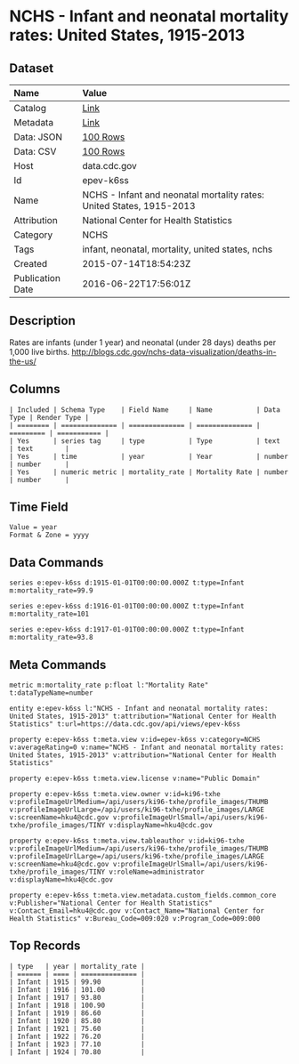 # NCHS - Infant and neonatal mortality rates: United States, 1915-2013

## Dataset

| Name | Value |
| :--- | :---- |
| Catalog | [Link](https://catalog.data.gov/dataset/infant-and-neonatal-mortality-rates-united-states-1915-2013) |
| Metadata | [Link](https://data.cdc.gov/api/views/epev-k6ss) |
| Data: JSON | [100 Rows](https://data.cdc.gov/api/views/epev-k6ss/rows.json?max_rows=100) |
| Data: CSV | [100 Rows](https://data.cdc.gov/api/views/epev-k6ss/rows.csv?max_rows=100) |
| Host | data.cdc.gov |
| Id | epev-k6ss |
| Name | NCHS - Infant and neonatal mortality rates: United States, 1915-2013 |
| Attribution | National Center for Health Statistics |
| Category | NCHS |
| Tags | infant, neonatal, mortality, united states, nchs |
| Created | 2015-07-14T18:54:23Z |
| Publication Date | 2016-06-22T17:56:01Z |

## Description

Rates are infants (under 1 year) and neonatal (under 28 days) deaths per 1,000 live births. http://blogs.cdc.gov/nchs-data-visualization/deaths-in-the-us/

## Columns

```ls
| Included | Schema Type    | Field Name     | Name           | Data Type | Render Type |
| ======== | ============== | ============== | ============== | ========= | =========== |
| Yes      | series tag     | type           | Type           | text      | text        |
| Yes      | time           | year           | Year           | number    | number      |
| Yes      | numeric metric | mortality_rate | Mortality Rate | number    | number      |
```

## Time Field

```ls
Value = year
Format & Zone = yyyy
```

## Data Commands

```ls
series e:epev-k6ss d:1915-01-01T00:00:00.000Z t:type=Infant m:mortality_rate=99.9

series e:epev-k6ss d:1916-01-01T00:00:00.000Z t:type=Infant m:mortality_rate=101

series e:epev-k6ss d:1917-01-01T00:00:00.000Z t:type=Infant m:mortality_rate=93.8
```

## Meta Commands

```ls
metric m:mortality_rate p:float l:"Mortality Rate" t:dataTypeName=number

entity e:epev-k6ss l:"NCHS - Infant and neonatal mortality rates: United States, 1915-2013" t:attribution="National Center for Health Statistics" t:url=https://data.cdc.gov/api/views/epev-k6ss

property e:epev-k6ss t:meta.view v:id=epev-k6ss v:category=NCHS v:averageRating=0 v:name="NCHS - Infant and neonatal mortality rates: United States, 1915-2013" v:attribution="National Center for Health Statistics"

property e:epev-k6ss t:meta.view.license v:name="Public Domain"

property e:epev-k6ss t:meta.view.owner v:id=ki96-txhe v:profileImageUrlMedium=/api/users/ki96-txhe/profile_images/THUMB v:profileImageUrlLarge=/api/users/ki96-txhe/profile_images/LARGE v:screenName=hku4@cdc.gov v:profileImageUrlSmall=/api/users/ki96-txhe/profile_images/TINY v:displayName=hku4@cdc.gov

property e:epev-k6ss t:meta.view.tableauthor v:id=ki96-txhe v:profileImageUrlMedium=/api/users/ki96-txhe/profile_images/THUMB v:profileImageUrlLarge=/api/users/ki96-txhe/profile_images/LARGE v:screenName=hku4@cdc.gov v:profileImageUrlSmall=/api/users/ki96-txhe/profile_images/TINY v:roleName=administrator v:displayName=hku4@cdc.gov

property e:epev-k6ss t:meta.view.metadata.custom_fields.common_core v:Publisher="National Center for Health Statistics" v:Contact_Email=hku4@cdc.gov v:Contact_Name="National Center for Health Statistics" v:Bureau_Code=009:020 v:Program_Code=009:000
```

## Top Records

```ls
| type   | year | mortality_rate | 
| ====== | ==== | ============== | 
| Infant | 1915 | 99.90          | 
| Infant | 1916 | 101.00         | 
| Infant | 1917 | 93.80          | 
| Infant | 1918 | 100.90         | 
| Infant | 1919 | 86.60          | 
| Infant | 1920 | 85.80          | 
| Infant | 1921 | 75.60          | 
| Infant | 1922 | 76.20          | 
| Infant | 1923 | 77.10          | 
| Infant | 1924 | 70.80          | 
```